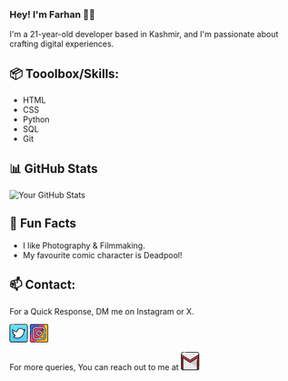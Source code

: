 ### Hey! I'm Farhan 👋🏼

I'm a 21-year-old developer based in Kashmir, and I'm passionate about crafting digital experiences.

## 📦 Tooolbox/Skills:

- HTML
- CSS
- Python
- SQL
- Git

## 📊 GitHub Stats

![Your GitHub Stats](https://github-readme-stats.vercel.app/api?username=fxrrhxn&show_icons=true&hide=contribs)

## 🎉 Fun Facts

- I like Photography & Filmmaking.
- My favourite comic character is Deadpool!

## 📫 Contact:

For a Quick Response, DM me on Instagram or X.

[![Twitter/X](images/twitter.png)](https://twitter.com/fxrrhxn?s=21&t=30HVwdRMrusb6galrDRGzw)
[![Instagram](images/instagram.png)](https://instagram.com/fxrrhxn.py)

For more queries, You can reach out to me at [![My Email](images/gmail.png)](mailto:fxrrhxn@gmail.com)
